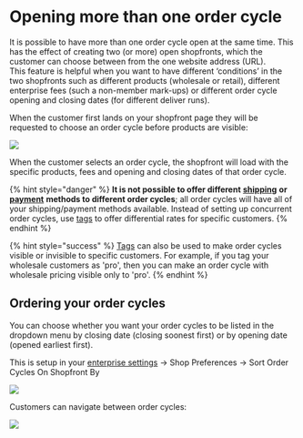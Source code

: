 # Opening more than one order cycle

It is possible to have more than one order cycle open at the same time. This has the effect of creating two \(or more\) open shopfronts, which the customer can choose between from the one website address \(URL\).   
This feature is helpful when you want to have different ‘conditions’ in the two shopfronts such as different products \(wholesale or retail\), different enterprise fees \(such a non-member mark-ups\) or different order cycle opening and closing dates \(for different deliver runs\).

When the customer first lands on your shopfront page they will be requested to choose an order cycle before products are visible:

![](../../../.gitbook/assets/multioc.jpg)

When the customer selects an order cycle, the shopfront will load with the specific products, fees and opening and closing dates of that order cycle.

{% hint style="danger" %}
**It is not possible to offer different** [**shipping**](../shipping-methods.md) **or** [**payment**](../payment-methods.md) **methods to different order cycles**; all order cycles will have all of your shipping/payment methods available.  Instead of setting up concurrent order cycles, use [tags](../customer-management-and-conditional-displays-prices/tags-and-tag-rules.md) to offer differential rates for specific  customers. 
{% endhint %}

{% hint style="success" %}
[Tags](../customer-management-and-conditional-displays-prices/tags-and-tag-rules.md) can also be used to make order cycles visible or invisible to specific customers. For example, if you tag your wholesale customers as 'pro', then you can make an order cycle with wholesale pricing visible only to 'pro'. 
{% endhint %}

## **Ordering your order cycles**

You can choose whether you want your order cycles to be listed in the dropdown menu by closing date \(closing soonest first\) or by opening date \(opened earliest first\). 

This is setup in your [enterprise settings](../../enterprise-profile/enterprise-settings.md) -&gt; Shop Preferences -&gt; Sort Order Cycles On Shopfront By

![](../../../.gitbook/assets/ordercyclesort.jpg)

Customers can navigate between order cycles:

![](../../../.gitbook/assets/multioc2.jpg)


